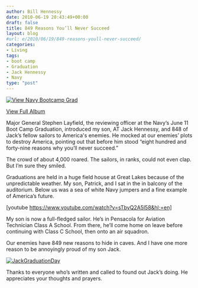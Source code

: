 ```yaml
---
author: Bill Hennessy
date: 2010-06-19 20:43:49+00:00
draft: false
title: 849 Reasons You’ll Never Succeed
layout: blog
#url: e/2010/06/19/849-reasons-youll-never-succeed/
categories:
- Living
tags:
- boot camp
- Graduation
- Jack Hennessy
- Navy
type: "post"
---
```


[![View Navy Bootcamp Grad](https://hennessysview.com/wp-content/uploads/2010/06/InlineRepresentation334bc035c2b646ac8ecf44e92099dd86.jpg)
](https://cid-64e05c806e635fcd.skydrive.live.com/redir.aspx?page=browse&resid=64E05C806E635FCD!488&type=5)

[View Full Album](https://cid-64e05c806e635fcd.skydrive.live.com/redir.aspx?page=browse&resid=64E05C806E635FCD!488&type=5)

 

Major General Stephen Layfield, the reviewing officer at the Navy’s June 11 Boot Camp Graduation, introduced my son, AT Jack Hennessy, and 848 of Jack’s fellow sailors to America's enemies. He mocked at our enemies’ plots to destroy America, pointing out that before him stood “eight hundred and forty-nine reasons why you’ll never succeed.”

 

The crowd of about 4,000 roared. The sailors, in ranks, could not even clap. But I’m sure they smiled. 

 

Graduations are held in a huge field house at Great Lakes because of the unpredictable weather. My son, Patrick, and I sat in the in balcony of the auditorium. Below us was a sea of white Navy jumpers and a fine example of America’s future. 

 

[youtube https://www.youtube.com/watch?v=sTbyQ2A5l58&hl;=en]

 

My son is now a full-fledged sailor. He’s in Pensacola for Aviation Technician Class A School. From there, he’ll come home on leave before continuing with Class C School, then onto an air squadron. 

 

Our enemies have 849 new reasons to hide in caves. And I have one more reason to be annoyingly proud of my son Jack. 

 

[![JackGraduationDay](https://hennessysview.com/wp-content/uploads/2010/06/JackGraduationDay_thumb.png)
](https://hennessysview.com/wp-content/uploads/2010/06/JackGraduationDay.png)

 

Thanks to everyone who’s written and called to found out Jack’s doing. He appreciates your thoughts and prayers.
